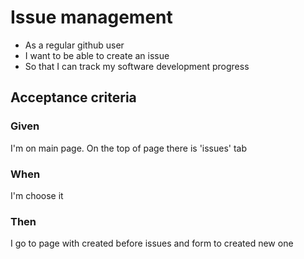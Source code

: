 #  Issue management

- As a regular github user
- I want to be able to create an issue
- So that I can track my software development progress


## Acceptance criteria
### Given
I'm on main page. On the top of page there is 'issues' tab
### When 
I'm choose it
### Then
I go to page with created before issues and form to created new one